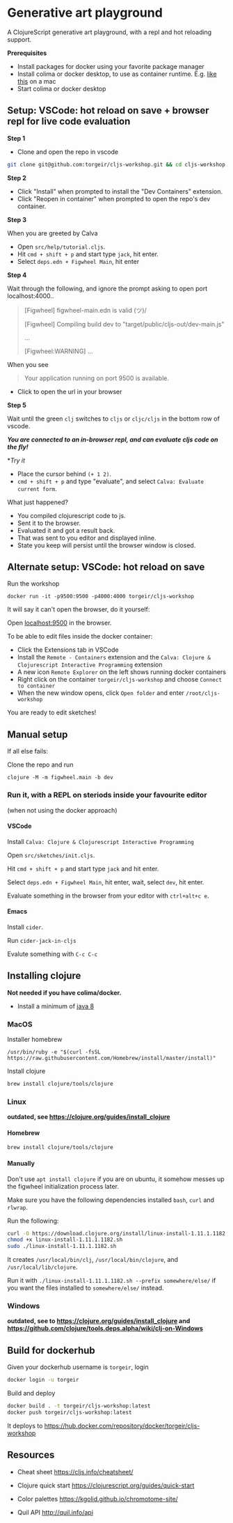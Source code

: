 # Generative art playground

A ClojureScript generative art playground, with a repl and hot reloading support.

**Prerequisites**

- Install packages for docker using your favorite package manager
- Install colima or docker desktop, to use as container runtime. E.g. [like this](https://hjerpbakk.com/blog/2022/02/01/replacing-docker-desktop) on a mac
- Start colima or docker desktop

## Setup: VSCode: hot reload on save + browser repl for live code evaluation

**Step 1**

- Clone and open the repo in vscode

```sh
git clone git@github.com:torgeir/cljs-workshop.git && cd cljs-workshop && code .
```

**Step 2**

- Click "Install" when prompted to install the "Dev Containers" extension.
- Click "Reopen in container" when prompted to open the repo's dev container.

**Step 3**

When you are greeted by Calva

- Open `src/help/tutorial.cljs`.
- Hit `cmd + shift + p` and start type `jack`, hit enter.
- Select `deps.edn + Figwheel Main`, hit enter

**Step 4**

Wait through the following, and ignore the prompt asking to open port localhost:4000..

> [Figwheel] figwheel-main.edn is valid \(ツ)/
> 
> [Figwheel] Compiling build dev to "target/public/cljs-out/dev-main.js"
> 
> ...
> 
> [Figwheel:WARNING] ...

When you see

> Your application running on port 9500 is available.

- Click to open the url in your browser

**Step 5**

Wait until the green `clj` switches to `cljs` or `cljc/cljs` in the bottom row of vscode.

_**You are connected to an in-browser repl, and can evaluate cljs code on the fly!**_

**Try it*

- Place the cursor behind `(+ 1 2)`.
- `cmd + shift + p` and type "evaluate", and select `Calva: Evaluate current form`.

What just happened?

- You compiled clojurescript code to js.
- Sent it to the browser.
- Evaluated it and got a result back.
- That was sent to you editor and displayed inline.
- State you keep will persist until the browser window is closed.

## Alternate setup: VSCode: hot reload on save

Run the workshop

```
docker run -it -p9500:9500 -p4000:4000 torgeir/cljs-workshop
```

It will say it can't open the browser, do it yourself:

Open [localhost:9500](http://localhost:9500) in the browser.

To be able to edit files inside the docker container:

- Click the Extensions tab in VSCode
- Install the `Remote - Containers` extension and the `Calva: Clojure & Clojurescript Interactive Programming` extension
- A new icon `Remote Explorer` on the left shows running docker containers
- Right click on the container `torgeir/cljs-workshop` and choose `Connect to container`
- When the new window opens, click `Open folder` and enter `/root/cljs-workshop`

You are ready to edit sketches!

## Manual setup

If all else fails:

Clone the repo and run

```
clojure -M -m figwheel.main -b dev
```

### Run it, with a REPL on steriods inside your favourite editor

(when not using the docker approach)

#### VSCode

Install `Calva: Clojure & Clojurescript Interactive Programming`

Open `src/sketches/init.cljs`.

Hit `cmd + shift + p` and start type `jack` and hit enter.

Select `deps.edn + Figwheel Main`, hit enter, wait, select `dev`, hit enter.

Evaluate something in the browser from your editor with `ctrl+alt+c e`.

#### Emacs

Install `cider`.

Run `cider-jack-in-cljs`

Evalute something with `C-c C-c`

## Installing clojure

**Not needed if you have colima/docker.**

- Install a minimum of [java 8](https://adoptopenjdk.net/)

### MacOS

Installer homebrew

```
/usr/bin/ruby -e "$(curl -fsSL https://raw.githubusercontent.com/Homebrew/install/master/install)"
```

Install clojure

```sh
brew install clojure/tools/clojure
```

### Linux

**outdated, see https://clojure.org/guides/install_clojure**

#### Homebrew

```sh
brew install clojure/tools/clojure
```

#### Manually

Don't use `apt install clojure` if you are on ubuntu, it somehow messes up the figwheel initialization process later.

Make sure you have the following dependencies installed `bash`, `curl` and `rlwrap`.

Run the following:

```sh
curl -O https://download.clojure.org/install/linux-install-1.11.1.1182.sh
chmod +x linux-install-1.11.1.1182.sh
sudo ./linux-install-1.11.1.1182.sh
```

It creates `/usr/local/bin/clj`, `/usr/local/bin/clojure`, and `/usr/local/lib/clojure`.

Run it with `./linux-install-1.11.1.1182.sh --prefix somewhere/else/` if you want the files installed to `somewhere/else/` instead.

### Windows

**outdated, see to https://clojure.org/guides/install_clojure and https://github.com/clojure/tools.deps.alpha/wiki/clj-on-Windows**

## Build for dockerhub

Given your dockerhub username is `torgeir`, login

```sh
docker login -u torgeir
```

Build and deploy

```sh
docker build . -t torgeir/cljs-workshop:latest
docker push torgeir/cljs-workshop:latest
```

It deploys to https://hub.docker.com/repository/docker/torgeir/cljs-workshop

## Resources

- Cheat sheet
https://cljs.info/cheatsheet/

- Clojure quick start
https://clojurescript.org/guides/quick-start

- Color palettes
https://kgolid.github.io/chromotome-site/

- Quil API http://quil.info/api
